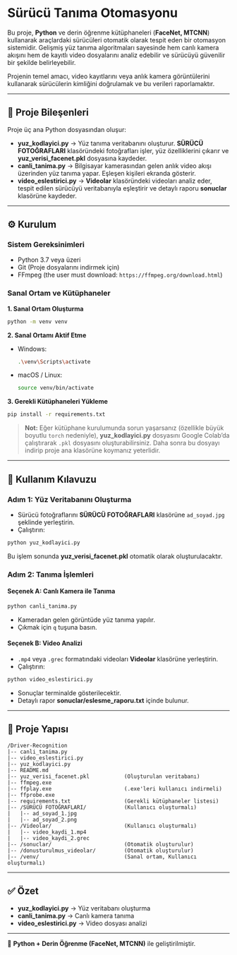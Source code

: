 # Sürücü Tanıma Otomasyonu  

Bu proje, **Python** ve derin öğrenme kütüphaneleri (**FaceNet, MTCNN**) kullanarak araçlardaki sürücüleri otomatik olarak tespit eden bir otomasyon sistemidir. Gelişmiş yüz tanıma algoritmaları sayesinde hem canlı kamera akışını hem de kayıtlı video dosyalarını analiz edebilir ve sürücüyü güvenilir bir şekilde belirleyebilir.  

Projenin temel amacı, video kayıtlarını veya anlık kamera görüntülerini kullanarak sürücülerin kimliğini doğrulamak ve bu verileri raporlamaktır.  

---

## 🚀 Proje Bileşenleri  

Proje üç ana Python dosyasından oluşur:  

- **yuz_kodlayici.py** → Yüz tanıma veritabanını oluşturur. **SÜRÜCÜ FOTOĞRAFLARI** klasöründeki fotoğrafları işler, yüz özelliklerini çıkarır ve **yuz_verisi_facenet.pkl** dosyasına kaydeder.  
- **canli_tanima.py** → Bilgisayar kamerasından gelen anlık video akışı üzerinden yüz tanıma yapar. Eşleşen kişileri ekranda gösterir.  
- **video_eslestirici.py** → **Videolar** klasöründeki videoları analiz eder, tespit edilen sürücüyü veritabanıyla eşleştirir ve detaylı raporu **sonuclar** klasörüne kaydeder.  

---

## ⚙️ Kurulum  

### Sistem Gereksinimleri  
- Python 3.7 veya üzeri  
- Git (Proje dosyalarını indirmek için)  
- FFmpeg (the user must download: `https://ffmpeg.org/download.html`)  

### Sanal Ortam ve Kütüphaneler  

**1. Sanal Ortam Oluşturma**  

```bash
python -m venv venv
```

**2. Sanal Ortamı Aktif Etme**  

- Windows:  
  ```bash
  .\venv\Scripts\activate
  ```

- macOS / Linux:  
  ```bash
  source venv/bin/activate
  ```

**3. Gerekli Kütüphaneleri Yükleme**  

```bash
pip install -r requirements.txt
```

> **Not:** Eğer kütüphane kurulumunda sorun yaşarsanız (özellikle büyük boyutlu `torch` nedeniyle), **yuz_kodlayici.py** dosyasını Google Colab’da çalıştırarak `.pkl` dosyasını oluşturabilirsiniz. Daha sonra bu dosyayı indirip proje ana klasörüne koymanız yeterlidir.  

---

## 📖 Kullanım Kılavuzu  

### Adım 1: Yüz Veritabanını Oluşturma  
- Sürücü fotoğraflarını **SÜRÜCÜ FOTOĞRAFLARI** klasörüne `ad_soyad.jpg` şeklinde yerleştirin.  
- Çalıştırın:  

```bash
python yuz_kodlayici.py
```

Bu işlem sonunda **yuz_verisi_facenet.pkl** otomatik olarak oluşturulacaktır.  

### Adım 2: Tanıma İşlemleri  

#### Seçenek A: Canlı Kamera ile Tanıma  

```bash
python canli_tanima.py
```

- Kameradan gelen görüntüde yüz tanıma yapılır.  
- Çıkmak için `q` tuşuna basın.  

#### Seçenek B: Video Analizi  

- `.mp4` veya `.grec` formatındaki videoları **Videolar** klasörüne yerleştirin.  
- Çalıştırın:  

```bash
python video_eslestirici.py
```

- Sonuçlar terminalde gösterilecektir.  
- Detaylı rapor **sonuclar/eslesme_raporu.txt** içinde bulunur.  

---

## 📂 Proje Yapısı  

```
/Driver-Recognition
|-- canli_tanima.py
|-- video_eslestirici.py
|-- yuz_kodlayici.py
|-- README.md
|-- yuz_verisi_facenet.pkl           (Oluşturulan veritabanı)
|-- ffmpeg.exe
|-- ffplay.exe                       (.exe'leri kullanıcı indirmeli)
|-- ffprobe.exe
|-- requirements.txt                 (Gerekli kütüphaneler listesi)
|-- /SÜRÜCÜ FOTOĞRAFLARI/            (Kullanıcı oluşturmalı)
|   |-- ad_soyad_1.jpg
|   |-- ad_soyad_2.png
|-- /Videolar/                       (Kullanıcı oluşturmalı)
|   |-- video_kaydi_1.mp4
|   |-- video_kaydi_2.grec
|-- /sonuclar/                       (Otomatik oluşturulur)
|-- /donusturulmus_videolar/         (Otomatik oluşturulur)
|-- /venv/                           (Sanal ortam, Kullanıcı oluşturmalı)
```

---

## ✅ Özet  

- **yuz_kodlayici.py** → Yüz veritabanı oluşturma  
- **canli_tanima.py** → Canlı kamera tanıma  
- **video_eslestirici.py** → Video dosyası analizi  

---

👤 **Python + Derin Öğrenme (FaceNet, MTCNN)** ile geliştirilmiştir.  
